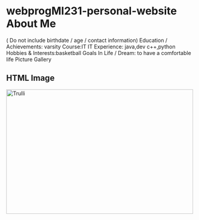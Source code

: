 # webprogMI231-personal-website About Me
 ( Do not include birthdate / age / contact information)
Education / Achievements: varsity
Course:IT
IT Experience: java,dev c++,python
Hobbies & Interests:basketball
Goals In Life / Dream: to have a comfortable life
Picture Gallery
<!DOCTYPE html>
<html>
<body>
<h2>HTML Image</h2>
<img src="https://www.w3schools.com/html/pic_trulli.jpg" alt="Trulli" width="500" height="333">


</body>
</html>
